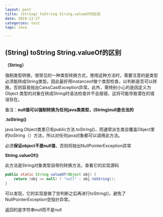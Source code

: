 ```yaml
---
layout: post
title: (String) toString String.valueOf的区别
date: 2019-12-27
categories: test
tags: Java

---
```


## (String) toString String.valueOf的区别

**（String）**

强制类型转换，很常见的一种类型转换方式，使用这种方法时，需要注意的是类型必须能转成String类型。因此最好用instanceof做个类型检查，以判断是否可以转换。否则容易抛出CalssCastException异常。此外，需特别小心的是因定义为Object 类型的对象在转成String时语法检查并不会报错，这将可能导致潜在的错误存在。

备注：**null值可以强制转换为任何java类类型，(String)null是合法的**

 

**.toString()**

java.lang.Object类里已有public方法.toString()，而通常派生类会覆盖Object里的toString（）方法，所以对任何java对象都可以调用此方法。

必须**保证object不是null值**，否则将抛出NullPointerException异常



 **String.valueOf()**

此方法是String对象类型自带的转换方法，查看它的实现源码

```java
public static String valueOf(Object obj) {
    return (obj == null) ? "null" : obj.toString();
}
```

可以发现，它的实现是做了空判断之后再进行toString()，避免了NullPointerException空指针异常。

返回的是字符串null而不是null

